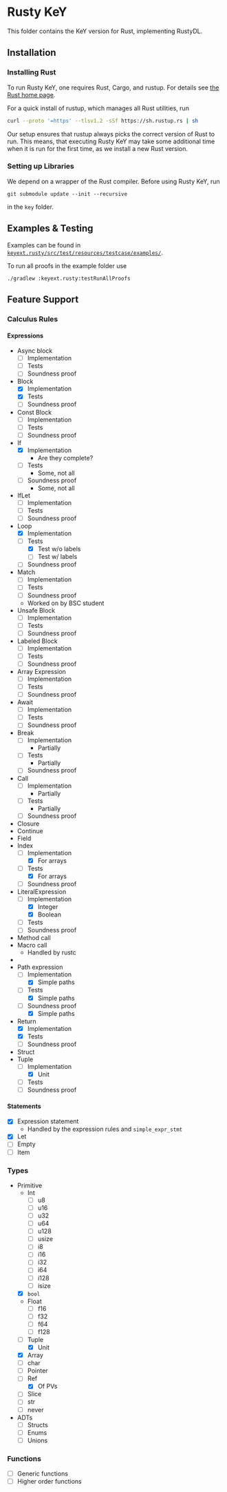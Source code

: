 # Rusty KeY

This folder contains the KeY version for Rust, implementing RustyDL.

## Installation

### Installing Rust

To run Rusty KeY, one requires Rust, Cargo, and rustup. For details see [the Rust home page](https://www.rust-lang.org/).

For a quick install of rustup, which manages all Rust utilities, run

```sh
curl --proto '=https' --tlsv1.2 -sSf https://sh.rustup.rs | sh
```

Our setup ensures that rustup always picks the correct version of Rust to run.
This means, that executing Rusty KeY may take some additional time when it is run for the first time,
as we install a new Rust version.

### Setting up Libraries

We depend on a wrapper of the Rust compiler. Before using Rusty KeY, run

```shell
git submodule update --init --recursive
```

in the `key` folder.

## Examples & Testing

Examples can be found in [`keyext.rusty/src/test/resources/testcase/examples/`](./src/test/resources/testcase/examples/).

To run all proofs in the example folder use

```shell
./gradlew :keyext.rusty:testRunAllProofs
```

## Feature Support

### Calculus Rules

#### Expressions

- Async block
  - [ ] Implementation
  - [ ] Tests
  - [ ] Soundness proof
- Block
  - [x] Implementation
  - [x] Tests
  - [ ] Soundness proof
- Const Block
  - [ ] Implementation
  - [ ] Tests
  - [ ] Soundness proof
- If
  - [x] Implementation
    - Are they complete?
  - [ ] Tests
    - Some, not all
  - [ ] Soundness proof
    - Some, not all
- IfLet
  - [ ] Implementation
  - [ ] Tests
  - [ ] Soundness proof
- Loop
  - [x] Implementation
  - [ ] Tests
    - [x] Test w/o labels
    - [ ] Test w/ labels
  - [ ] Soundness proof
- Match
  - [ ] Implementation
  - [ ] Tests
  - [ ] Soundness proof
  - Worked on by BSC student
- Unsafe Block
  - [ ] Implementation
  - [ ] Tests
  - [ ] Soundness proof
- Labeled Block
  - [ ] Implementation
  - [ ] Tests
  - [ ] Soundness proof
- Array Expression
  - [ ] Implementation
  - [ ] Tests
  - [ ] Soundness proof
- Await
  - [ ] Implementation
  - [ ] Tests
  - [ ] Soundness proof
- Break
  - [ ] Implementation
    - Partially
  - [ ] Tests
    - Partially
  - [ ] Soundness proof
- Call
  - [ ] Implementation
    - Partially
  - [ ] Tests
    - Partially
  - [ ] Soundness proof
- Closure
- Continue
- Field
- Index
  - [ ] Implementation
    - [x] For arrays
  - [ ] Tests
    - [x] For arrays
  - [ ] Soundness proof
- LiteralExpression
  - [ ] Implementation
    - [x] Integer
    - [x] Boolean
  - [ ] Tests
  - [ ] Soundness proof
- Method call
- Macro call
  - Handled by rustc
-
- Path expression
  - [ ] Implementation
    - [x] Simple paths
  - [ ] Tests
    - [x] Simple paths
  - [ ] Soundness proof
    - [x] Simple paths
- Return
  - [x] Implementation
  - [x] Tests
  - [ ] Soundness proof
- Struct
- Tuple
  - [ ] Implementation
    - [x] Unit
  - [ ] Tests
  - [ ] Soundness proof

#### Statements

- [x] Expression statement
  - Handled by the expression rules and `simple_expr_stmt`
- [x] Let
- [ ] Empty
- [ ] Item

### Types

- Primitive
  - Int
    - [ ] u8
    - [ ] u16
    - [ ] u32
    - [ ] u64
    - [ ] u128
    - [ ] usize
    - [ ] i8
    - [ ] i16
    - [ ] i32
    - [ ] i64
    - [ ] i128
    - [ ] isize
  - [x] `bool`
  - Float
    - [ ] f16
    - [ ] f32
    - [ ] f64
    - [ ] f128
  - [ ] Tuple
    - [x] Unit
  - [x] Array
  - [ ] char
  - [ ] Pointer
  - [ ] Ref
    - [x] Of PVs
  - [ ] Slice
  - [ ] str
  - [ ] never
- ADTs
  - [ ] Structs
  - [ ] Enums
  - [ ] Unions

### Functions

- [ ] Generic functions
- [ ] Higher order functions

